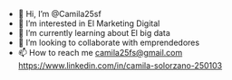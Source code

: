 - 👋 Hi, I’m @Camila25sf
- 👀 I’m interested in El Marketing Digital 
- 🌱 I’m currently learning about El big data
- 💞️ I’m looking to collaborate with emprendedores 
- 📫 How to reach me camila25fs@gmail.com
https://www.linkedin.com/in/camila-solorzano-250103

<!---
Camila25sf/Camila25sf is a ✨ special ✨ repository because its `README.md` (this file) appears on your GitHub profile.
You can click the Preview link to take a look at your changes.
--->
